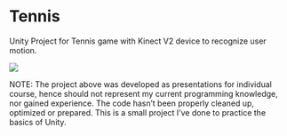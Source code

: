 # Tennis
Unity Project for Tennis game with Kinect V2 device to recognize user motion.

![](http://yaellandau.com/portfolio/Unity_Tennis.gif)

NOTE:
The project above was developed as presentations for individual course, hence should not represent my current programming knowledge, nor gained experience.
The code hasn’t been properly cleaned up, optimized or prepared. This is a small project I’ve done to practice the basics of Unity.
